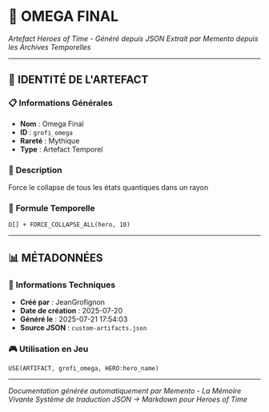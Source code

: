 # 🌟 **OMEGA FINAL**
*Artefact Heroes of Time - Généré depuis JSON*
*Extrait par Memento depuis les Archives Temporelles*

---

## 🌟 **IDENTITÉ DE L'ARTEFACT**

### 📋 **Informations Générales**
- **Nom** : Omega Final
- **ID** : `grofi_omega`
- **Rareté** : Mythique
- **Type** : Artefact Temporel

### 📖 **Description**
Force le collapse de tous les états quantiques dans un rayon


### 🔮 **Formule Temporelle**
```hots
Ω[] + FORCE_COLLAPSE_ALL(hero, 10)
```

---

## 📊 **MÉTADONNÉES**

### 🔧 **Informations Techniques**
- **Créé par** : JeanGrofignon
- **Date de création** : 2025-07-20
- **Généré le** : 2025-07-21 17:54:03
- **Source JSON** : `custom-artifacts.json`

### 🎮 **Utilisation en Jeu**
```hots
USE(ARTIFACT, grofi_omega, HERO:hero_name)
```

---

*Documentation générée automatiquement par Memento - La Mémoire Vivante*
*Système de traduction JSON → Markdown pour Heroes of Time*
